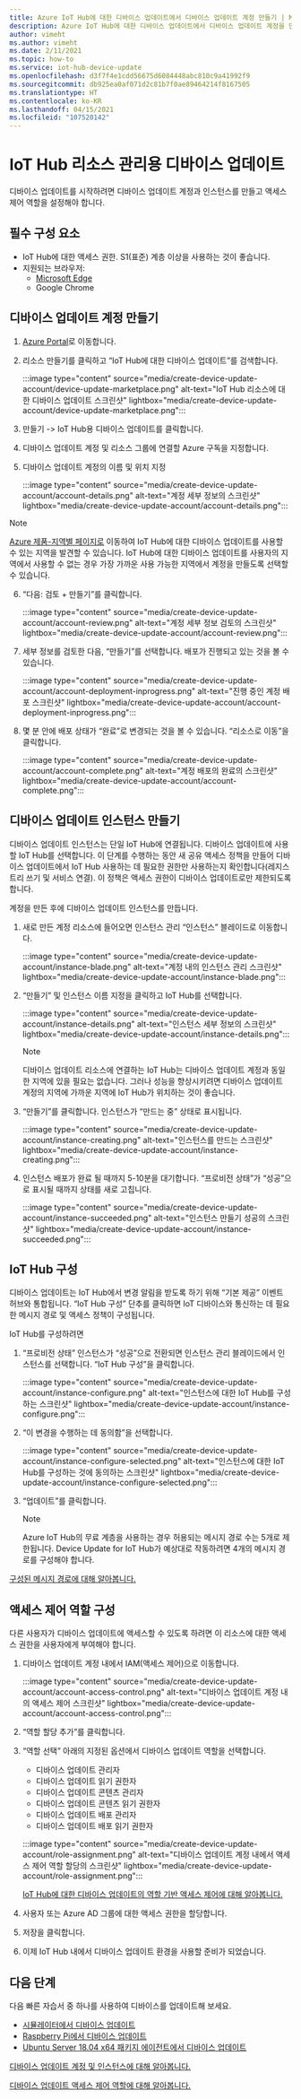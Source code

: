 ```yaml
---
title: Azure IoT Hub에 대한 디바이스 업데이트에서 디바이스 업데이트 계정 만들기 | Microsoft Docs
description: Azure IoT Hub에 대한 디바이스 업데이트에서 디바이스 업데이트 계정을 만듭니다.
author: vimeht
ms.author: vimeht
ms.date: 2/11/2021
ms.topic: how-to
ms.service: iot-hub-device-update
ms.openlocfilehash: d3f7f4e1cdd56675d6084448abc810c9a41992f9
ms.sourcegitcommit: db925ea0af071d2c81b7f0ae89464214f8167505
ms.translationtype: HT
ms.contentlocale: ko-KR
ms.lasthandoff: 04/15/2021
ms.locfileid: "107520142"
---
```

# <a name="device-update-for-iot-hub-resource-management"></a>IoT Hub 리소스 관리용 디바이스 업데이트

디바이스 업데이트를 시작하려면 디바이스 업데이트 계정과 인스턴스를 만들고 액세스 제어 역할을 설정해야 합니다. 

## <a name="prerequisites"></a>필수 구성 요소

* IoT Hub에 대한 액세스 권한. S1(표준) 계층 이상을 사용하는 것이 좋습니다. 
* 지원되는 브라우저:
  * [Microsoft Edge](https://www.microsoft.com/edge)
  * Google Chrome

## <a name="create-a-device-update-account"></a>디바이스 업데이트 계정 만들기

1. [Azure Portal](https://portal.azure.com)로 이동합니다.

2. 리소스 만들기를 클릭하고 “IoT Hub에 대한 디바이스 업데이트”를 검색합니다.

   :::image type="content" source="media/create-device-update-account/device-update-marketplace.png" alt-text="IoT Hub 리소스에 대한 디바이스 업데이트 스크린샷" lightbox="media/create-device-update-account/device-update-marketplace.png":::

3. 만들기 -> IoT Hub용 디바이스 업데이트를 클릭합니다.

4. 디바이스 업데이트 계정 및 리소스 그룹에 연결할 Azure 구독을 지정합니다.

5. 디바이스 업데이트 계정의 이름 및 위치 지정

   :::image type="content" source="media/create-device-update-account/account-details.png" alt-text="계정 세부 정보의 스크린샷" lightbox="media/create-device-update-account/account-details.png":::

 > [!NOTE]
 > [Azure 제품-지역별 페이지로](https://azure.microsoft.com/global-infrastructure/services/?products=iot-hub) 이동하여 IoT Hub에 대한 디바이스 업데이트를 사용할 수 있는 지역을 발견할 수 있습니다. IoT Hub에 대한 디바이스 업데이트를 사용자의 지역에서 사용할 수 없는 경우 가장 가까운 사용 가능한 지역에서 계정을 만들도록 선택할 수 있습니다. 

6. “다음: 검토 + 만들기”를 클릭합니다.

   :::image type="content" source="media/create-device-update-account/account-review.png" alt-text="계정 세부 정보 검토의 스크린샷" lightbox="media/create-device-update-account/account-review.png":::

7. 세부 정보를 검토한 다음, “만들기”를 선택합니다. 배포가 진행되고 있는 것을 볼 수 있습니다. 

   :::image type="content" source="media/create-device-update-account/account-deployment-inprogress.png" alt-text="진행 중인 계정 배포 스크린샷" lightbox="media/create-device-update-account/account-deployment-inprogress.png":::

8. 몇 분 안에 배포 상태가 “완료”로 변경되는 것을 볼 수 있습니다. “리소스로 이동”을 클릭합니다.

   :::image type="content" source="media/create-device-update-account/account-complete.png" alt-text="계정 배포의 완료의 스크린샷" lightbox="media/create-device-update-account/account-complete.png":::

## <a name="create-a-device-update-instance"></a>디바이스 업데이트 인스턴스 만들기 

디바이스 업데이트 인스턴스는 단일 IoT Hub에 연결됩니다. 디바이스 업데이트에 사용할 IoT Hub를 선택합니다. 이 단계를 수행하는 동안 새 공유 액세스 정책을 만들어 디바이스 업데이트에서 IoT Hub 사용하는 데 필요한 권한만 사용하는지 확인합니다(레지스트리 쓰기 및 서비스 연결). 이 정책은 액세스 권한이 디바이스 업데이트로만 제한되도록 합니다.

계정을 만든 후에 디바이스 업데이트 인스턴스를 만듭니다.

1. 새로 만든 계정 리소스에 들어오면 인스턴스 관리 “인스턴스” 블레이드로 이동합니다.

   :::image type="content" source="media/create-device-update-account/instance-blade.png" alt-text="계정 내의 인스턴스 관리 스크린샷" lightbox="media/create-device-update-account/instance-blade.png":::

2. “만들기” 및 인스턴스 이름 지정을 클릭하고 IoT Hub를 선택합니다.

   :::image type="content" source="media/create-device-update-account/instance-details.png" alt-text="인스턴스 세부 정보의 스크린샷" lightbox="media/create-device-update-account/instance-details.png":::

   > [!NOTE] 
   > 디바이스 업데이트 리소스에 연결하는 IoT Hub는 디바이스 업데이트 계정과 동일한 지역에 있을 필요는 없습니다. 그러나 성능을 향상시키려면 디바이스 업데이트 계정의 지역에 가까운 지역에 IoT Hub가 위치하는 것이 좋습니다. 

3. “만들기”를 클릭합니다. 인스턴스가 “만드는 중” 상태로 표시됩니다. 

   :::image type="content" source="media/create-device-update-account/instance-creating.png" alt-text="인스턴스를 만드는 스크린샷" lightbox="media/create-device-update-account/instance-creating.png":::

4. 인스턴스 배포가 완료 될 때까지 5-10분을 대기합니다. “프로비전 상태”가 “성공”으로 표시될 때까지 상태를 새로 고칩니다.

   :::image type="content" source="media/create-device-update-account/instance-succeeded.png" alt-text="인스턴스 만들기 성공의 스크린샷" lightbox="media/create-device-update-account/instance-succeeded.png":::

## <a name="configure-iot-hub"></a>IoT Hub 구성 

디바이스 업데이트는 IoT Hub에서 변경 알림을 받도록 하기 위해 “기본 제공” 이벤트 허브와 통합됩니다. “IoT Hub 구성” 단추를 클릭하면 IoT 디바이스와 통신하는 데 필요한 메시지 경로 및 액세스 정책이 구성됩니다. 

IoT Hub를 구성하려면

1. “프로비전 상태” 인스턴스가 “성공”으로 전환되면 인스턴스 관리 블레이드에서 인스턴스를 선택합니다. “IoT Hub 구성”을 클릭합니다.

   :::image type="content" source="media/create-device-update-account/instance-configure.png" alt-text="인스턴스에 대한 IoT Hub를 구성하는 스크린샷" lightbox="media/create-device-update-account/instance-configure.png":::

2. “이 변경을 수행하는 데 동의함”을 선택합니다.

   :::image type="content" source="media/create-device-update-account/instance-configure-selected.png" alt-text="인스턴스에 대한 IoT Hub를 구성하는 것에 동의하는 스크린샷" lightbox="media/create-device-update-account/instance-configure-selected.png":::

3. “업데이트”를 클릭합니다.

   > [!NOTE] 
   > Azure IoT Hub의 무료 계층을 사용하는 경우 허용되는 메시지 경로 수는 5개로 제한됩니다. Device Update for IoT Hub가 예상대로 작동하려면 4개의 메시지 경로를 구성해야 합니다. 

[구성된 메시지 경로에 대해 알아봅니다.](device-update-resources.md) 


## <a name="configure-access-control-roles"></a>액세스 제어 역할 구성

다른 사용자가 디바이스 업데이트에 액세스할 수 있도록 하려면 이 리소스에 대한 액세스 권한을 사용자에게 부여해야 합니다. 

1. 디바이스 업데이트 계정 내에서 IAM(액세스 제어)으로 이동합니다.

   :::image type="content" source="media/create-device-update-account/account-access-control.png" alt-text="디바이스 업데이트 계정 내의 액세스 제어 스크린샷" lightbox="media/create-device-update-account/account-access-control.png":::

2. “역할 할당 추가”를 클릭합니다.

3. “역할 선택” 아래의 지정된 옵션에서 디바이스 업데이트 역할을 선택합니다.
     - 디바이스 업데이트 관리자
     - 디바이스 업데이트 읽기 권한자
     - 디바이스 업데이트 콘텐츠 관리자
     - 디바이스 업데이트 콘텐츠 읽기 권한자
     - 디바이스 업데이트 배포 관리자
     - 디바이스 업데이트 배포 읽기 권한자
     
   :::image type="content" source="media/create-device-update-account/role-assignment.png" alt-text="디바이스 업데이트 계정 내에서 액세스 제어 역할 할당의 스크린샷" lightbox="media/create-device-update-account/role-assignment.png":::
    
    [IoT Hub에 대한 디바이스 업데이트의 역할 기반 액세스 제어에 대해 알아봅니다.](device-update-control-access.md) 
    
4. 사용자 또는 Azure AD 그룹에 대한 액세스 권한을 할당합니다.
5. 저장을 클릭합니다.
6. 이제 IoT Hub 내에서 디바이스 업데이트 환경을 사용할 준비가 되었습니다.

## <a name="next-steps"></a>다음 단계

다음 빠른 자습서 중 하나를 사용하여 디바이스를 업데이트해 보세요.

 - [시뮬레이터에서 디바이스 업데이트](device-update-simulator.md)
 - [Raspberry Pi에서 디바이스 업데이트](device-update-raspberry-pi.md)
 - [Ubuntu Server 18.04 x64 패키지 에이전트에서 디바이스 업데이트](device-update-ubuntu-agent.md)

[디바이스 업데이트 계정 및 인스턴스에 대해 알아봅니다.](device-update-resources.md) 

[디바이스 업데이트 액세스 제어 역할에 대해 알아봅니다. ](device-update-control-access.md) 

